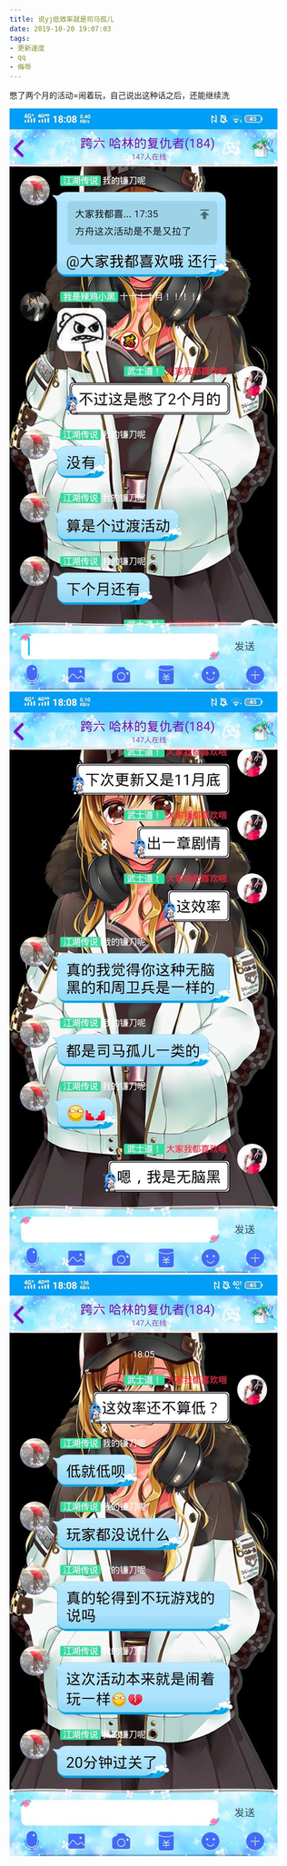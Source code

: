 ```yaml
---
title: 说yj低效率就是司马孤儿
date: 2019-10-20 19:07:03
tags:
- 更新速度
- qq
- 侮辱
---
```


憋了两个月的活动=闹着玩，自己说出这种话之后，还能继续洗

![](2019-10-20-19-07/01.jpg)
![](2019-10-20-19-07/02.jpg)
![](2019-10-20-19-07/03.jpg)
